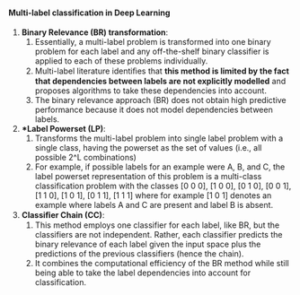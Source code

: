 #### Multi-label classification in Deep Learning

1. __Binary Relevance (BR) transformation__:  
     1. Essentially, a multi-label problem is transformed into one binary problem for each label and any off-the-shelf binary classifier is applied to each of these problems individually.
     2. Multi-label literature identiﬁes that __this method is limited by the fact that dependencies between labels are not explicitly modelled__ and proposes algorithms to take these dependencies into account.
     3. The binary relevance approach (BR) does not obtain high predictive performance because it does not model dependencies between labels.
2. __*Label Powerset (LP)__:  
     1. Transforms the multi-label problem into single label problem with a single class, having the powerset as the set of values (i.e., all possible 2^L combinations)
     2. For example, if possible labels for an example were A, B, and C, the label powerset representation of this problem is a multi-class classification problem with the classes [0 0 0], [1 0 0], [0 1 0], [0 0 1], [1 1 0], [1 0 1], [0 1 1], [1 1 1] where for example [1 0 1] denotes an example where labels A and C are present and label B is absent.
3. __Classiﬁer Chain (CC)__:
     1. This method employs one classifier for each label, like BR, but the classifiers are not independent. Rather, each classifier predicts the binary relevance of each label given the input space plus the predictions of the previous classifiers (hence the chain).
     2. It combines the computational efficiency of the BR method while still being able to take the label dependencies into account for classification.
